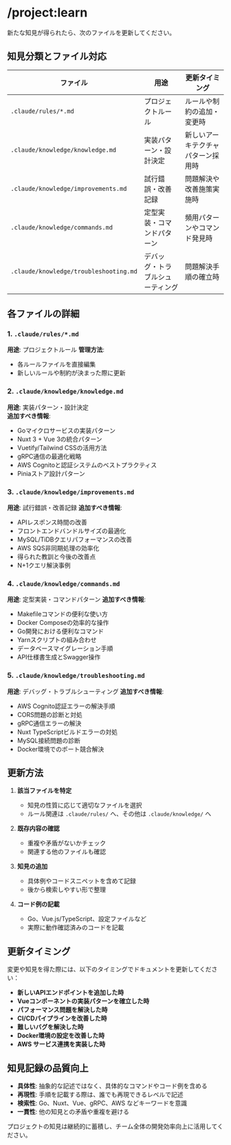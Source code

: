 # /project:learn

新たな知見が得られたら、次のファイルを更新してください。

## 知見分類とファイル対応

| ファイル                               | 用途                             | 更新タイミング                     |
| -------------------------------------- | -------------------------------- | ---------------------------------- |
| `.claude/rules/*.md`                   | プロジェクトルール               | ルールや制約の追加・変更時         |
| `.claude/knowledge/knowledge.md`       | 実装パターン・設計決定           | 新しいアーキテクチャパターン採用時 |
| `.claude/knowledge/improvements.md`    | 試行錯誤・改善記録               | 問題解決や改善施策実施時           |
| `.claude/knowledge/commands.md`        | 定型実装・コマンドパターン       | 頻用パターンやコマンド発見時       |
| `.claude/knowledge/troubleshooting.md` | デバッグ・トラブルシューティング | 問題解決手順の確立時               |

## 各ファイルの詳細

### 1. `.claude/rules/*.md`

**用途**: プロジェクトルール
**管理方法**:
- 各ルールファイルを直接編集
- 新しいルールや制約が決まった際に更新

### 2. `.claude/knowledge/knowledge.md`

**用途**: 実装パターン・設計決定  
**追加すべき情報**:
- Goマイクロサービスの実装パターン
- Nuxt 3 + Vue 3の統合パターン
- Vuetify/Tailwind CSSの活用方法
- gRPC通信の最適化戦略
- AWS Cognitoと認証システムのベストプラクティス
- Piniaストア設計パターン

### 3. `.claude/knowledge/improvements.md`

**用途**: 試行錯誤・改善記録
**追加すべき情報**:
- APIレスポンス時間の改善
- フロントエンドバンドルサイズの最適化
- MySQL/TiDBクエリパフォーマンスの改善
- AWS SQS非同期処理の効率化
- 得られた教訓と今後の改善点
- N+1クエリ解決事例

### 4. `.claude/knowledge/commands.md`

**用途**: 定型実装・コマンドパターン
**追加すべき情報**:
- Makefileコマンドの便利な使い方
- Docker Composeの効率的な操作
- Go開発における便利なコマンド
- Yarnスクリプトの組み合わせ
- データベースマイグレーション手順
- API仕様書生成とSwagger操作

### 5. `.claude/knowledge/troubleshooting.md`

**用途**: デバッグ・トラブルシューティング
**追加すべき情報**:
- AWS Cognito認証エラーの解決手順
- CORS問題の診断と対処
- gRPC通信エラーの解決
- Nuxt TypeScriptビルドエラーの対処
- MySQL接続問題の診断
- Docker環境でのポート競合解決

## 更新方法

1. **該当ファイルを特定**
   - 知見の性質に応じて適切なファイルを選択
   - ルール関連は `.claude/rules/` へ、その他は `.claude/knowledge/` へ

2. **既存内容の確認**
   - 重複や矛盾がないかチェック
   - 関連する他のファイルも確認

3. **知見の追加**
   - 具体例やコードスニペットを含めて記録
   - 後から検索しやすい形で整理

4. **コード例の記載**
   - Go、Vue.js/TypeScript、設定ファイルなど
   - 実際に動作確認済みのコードを記載

## 更新タイミング

変更や知見を得た際には、以下のタイミングでドキュメントを更新してください：

- **新しいAPIエンドポイントを追加した時**
- **Vueコンポーネントの実装パターンを確立した時**
- **パフォーマンス問題を解決した時**
- **CI/CDパイプラインを改善した時**
- **難しいバグを解決した時**
- **Docker環境の設定を改善した時**
- **AWS サービス連携を実装した時**

## 知見記録の品質向上

- **具体性**: 抽象的な記述ではなく、具体的なコマンドやコード例を含める
- **再現性**: 手順を記載する際は、誰でも再現できるレベルで記述
- **検索性**: Go、Nuxt、Vue、gRPC、AWS などキーワードを意識
- **一貫性**: 他の知見との矛盾や重複を避ける

プロジェクトの知見は継続的に蓄積し、チーム全体の開発効率向上に活用してください。

